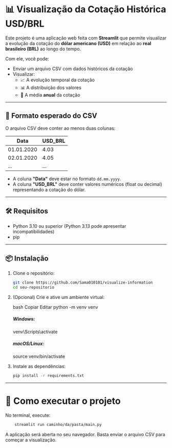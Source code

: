 # 📊 Visualização da Cotação Histórica USD/BRL

Este projeto é uma aplicação web feita com **Streamlit** que permite visualizar a evolução da cotação do **dólar americano (USD)** em relação ao **real brasileiro (BRL)** ao longo do tempo.

Com ele, você pode:

- Enviar um arquivo CSV com dados históricos da cotação
- Visualizar:
  - 📈 A evolução temporal da cotação
  - 📊 A distribuição dos valores
  - 📅 A média **anual** da cotação

---

## 🧾 Formato esperado do CSV

O arquivo CSV deve conter ao menos duas colunas:

| Data       | USD_BRL |
|------------|---------|
| 01.01.2020 | 4.03    |
| 02.01.2020 | 4.05    |
| ...        | ...     |

- A coluna **"Data"** deve estar no formato `dd.mm.yyyy`.
- A coluna **"USD_BRL"** deve conter valores numéricos (float ou decimal) representando a cotação do dólar.

---

## 🛠️ Requisitos

- Python 3.10 ou superior (Python 3.13 pode apresentar incompatibilidades)
- pip

---

## 📦 Instalação

1. Clone o repositório:

    ```bash
    git clone https://github.com/Sama010101/visualize-information
    cd seu-repositorio


2. (Opcional) Crie e ative um ambiente virtual:

    bash
    Copiar
    Editar
    python -m venv venv

    ##### Windows:
    venv\Scripts\activate

    ##### macOS/Linux:
    source venv/bin/activate
   <br>

3. Instale as dependências:

     ```bash
    pip install -r requirements.txt
---

# 🚀 Como executar o projeto

No terminal, execute:

```bash
    streamlit run caminho/da/pasta/main.py
```
A aplicação será aberta no seu navegador. Basta enviar o arquivo CSV para começar a visualização.